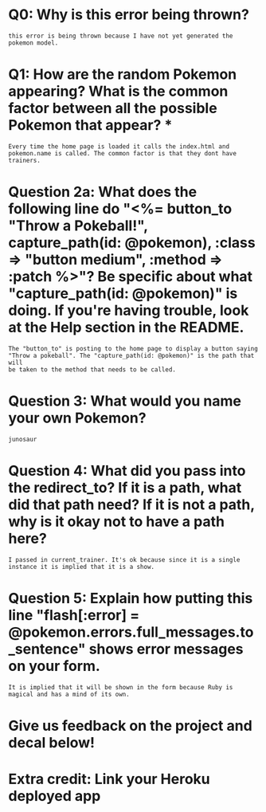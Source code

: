 # Q0: Why is this error being thrown?
	this error is being thrown because I have not yet generated the pokemon model.


# Q1: How are the random Pokemon appearing? What is the common factor between all the possible Pokemon that appear? *
	Every time the home page is loaded it calls the index.html and pokemon.name is called. The common factor is that they dont have trainers.

# Question 2a: What does the following line do "<%= button_to "Throw a Pokeball!", capture_path(id: @pokemon), :class => "button medium", :method => :patch %>"? Be specific about what "capture_path(id: @pokemon)" is doing. If you're having trouble, look at the Help section in the README.	
	The "button_to" is posting to the home page to display a button saying "Throw a pokeball". The "capture_path(id: @pokemon)" is the path that will 
	be taken to the method that needs to be called. 

# Question 3: What would you name your own Pokemon?
	junosaur

# Question 4: What did you pass into the redirect_to? If it is a path, what did that path need? If it is not a path, why is it okay not to have a path here?
	I passed in current_trainer. It's ok because since it is a single instance it is implied that it is a show.

# Question 5: Explain how putting this line "flash[:error] = @pokemon.errors.full_messages.to_sentence" shows error messages on your form.
	It is implied that it will be shown in the form because Ruby is magical and has a mind of its own.

# Give us feedback on the project and decal below!

# Extra credit: Link your Heroku deployed app
